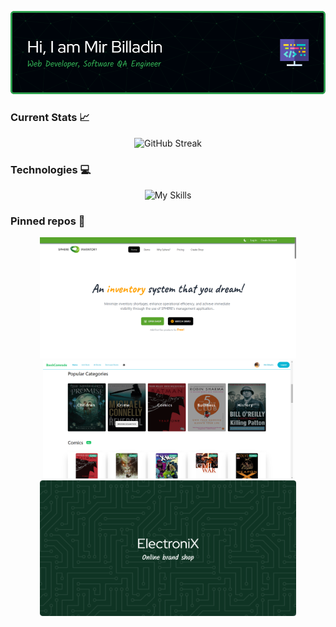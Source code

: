 



<p align="center">
  <a>
    <img src="./github-header.png">
  </a>
</p>


### Current Stats 📈
<p align="center">
  <a>
    <img src="https://github-readme-streak-stats.herokuapp.com?user=billadin&theme=github-dark" alt="GitHub Streak">
  </a>
</p>

<!-- markdownlint-enable -->
 
### Technologies 💻
<p align="center">
  <a>
    <img src="https://skillicons.dev/icons?i=react,js,java,selenium,nodejs,express,mongodb,firebase,tailwind,html,css&theme=dark" alt="My Skills">
  </a>
</p>

### Pinned repos 📌
<p align="center">
    <a href="https://github.com/programming-hero-web-course1/b8a12-client-side-billadin">
      <img width="410" src="./inventory.png"/>
    </a>
    <a href="https://github.com/leviarista/eco-stats-peru">
      <img width="400" src="./book-comrade.png"/>
    </a>
    <a href="https://github.com/leviarista/twenty_one_mining">
      <img width="410" src="./electronix.png"/>
    </a>
</p>



